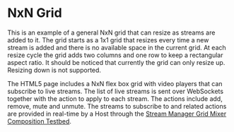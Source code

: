# NxN Grid

This is an example of a general NxN grid that can resize as streams are added to it. The grid starts as a 1x1 grid that resizes every time a new stream is added and there is no available space in the current grid. At each resize cycle the grid adds two columns and one row to keep a rectangular aspect ratio. It should be noticed that currently the grid can only resize up. Resizing down is not supported. 

The HTML5 page includes a NxN flex box grid with video players that can subscribe to live streams. The list of live streams is sent over WebSockets together with the action to apply to each stream. The actions include add, remove, mute and unmute. The streams to subscribe to and related actions are provided in real-time by a Host through the [Stream Manager Grid Mixer Composition Testbed](../../sm-mixer/gridMixerCompositionStreamManagerProxy/).